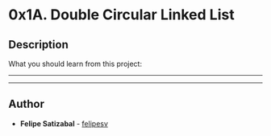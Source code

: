 # 0x1A. Double Circular Linked List

## Description
What you should learn from this project:

---
---

## Author
* **Felipe Satizabal** - [felipesv](https://github.com/felipesv)
